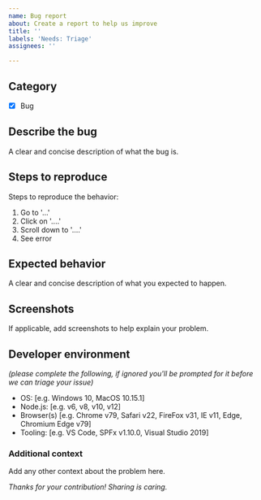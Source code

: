 ```yaml
---
name: Bug report
about: Create a report to help us improve
title: ''
labels: 'Needs: Triage'
assignees: ''

---
```


## Category
- [x] Bug

## Describe the bug
A clear and concise description of what the bug is.

## Steps to reproduce
Steps to reproduce the behavior:
1. Go to '...'
2. Click on '....'
3. Scroll down to '....'
4. See error

## Expected behavior
A clear and concise description of what you expected to happen.

## Screenshots
If applicable, add screenshots to help explain your problem.

## Developer environment
*(please complete the following, if ignored you'll be prompted for it before we can triage your issue)*
 - OS: [e.g. Windows 10, MacOS 10.15.1]
 - Node.js: [e.g. v6, v8, v10, v12]
 - Browser(s) [e.g. Chrome v79, Safari v22, FireFox v31, IE v11, Edge, Chromium Edge v79]
 - Tooling: [e.g. VS Code, SPFx v1.10.0, Visual Studio 2019] 

### Additional context
Add any other context about the problem here.

*Thanks for your contribution! Sharing is caring.*
